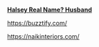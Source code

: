 # 

<b><a href= "https://celebritiesmagazines.com/halsey-real-name-husband-kids/" title="Halsey Real Name? Husband">Halsey Real Name? Husband</a></b>

https://buzztify.com/

https://naikinteriors.com/
